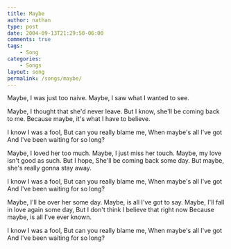 ```yaml
---
title: Maybe
author: nathan
type: post
date: 2004-09-13T21:29:50-06:00
comments: true
tags:
    - Song
categories:
    - Songs
layout: song
permalink: /songs/maybe/
---
```

Maybe, I was just too naive.
Maybe, I saw what I wanted to see.
<!--more-->
Maybe, I thought that she'd never leave.
But I know, she'll be coming back to me.
Because maybe, it's what I have to believe.

I know I was a fool,
But can you really blame me,
When maybe's all I've got
And I've been waiting for so long?

Maybe, I loved her too much.
Maybe, I just miss her touch.
Maybe, my love isn't good as such.
But I hope, She'll be coming back some day.
But maybe, she's really gonna stay away.

I know I was a fool,
But can you really blame me,
When maybe's all I've got
And I've been waiting for so long?

Maybe, I'll be over her some day.
Maybe, is all I've got to say.
Maybe, I'll fall in love again some day,
But I don't think I believe that right now
Because maybe, is all I've ever known.

I know I was a fool,
But can you really blame me,
When maybe's all I've got
And I've been waiting for so long?
